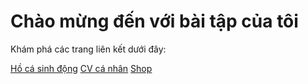 <!DOCTYPE html>
<html lang="vi">
<head>
    <meta charset="UTF-8">
    <meta name="viewport" content="width=device-width, initial-scale=1.0">
    <title>Trang Chủ</title>
    <link rel="stylesheet" href="index.css">
</head>
<body>
    <div class="container">
        <h1>Chào mừng đến với bài tập của tôi</h1>
        <p>Khám phá các trang liên kết dưới đây:</p>
        <div class="links">
            <a href="Hồ cá vui nhộn/ho_ca.html" class="link">Hồ cá sinh động</a>
            <a href="CV Cá Nhân/CV Cá Nhân.html" class="link">CV cá nhân</a>
            <a href="shop/cua_hang.html" class="link">Shop</a>
        </div>
    </div>
</body>
</html>

